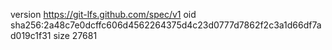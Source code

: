 version https://git-lfs.github.com/spec/v1
oid sha256:2a48c7e0dcffc606d4562264375d4c23d0777d7862f2c3a1d66df7ad019c1f31
size 27681

